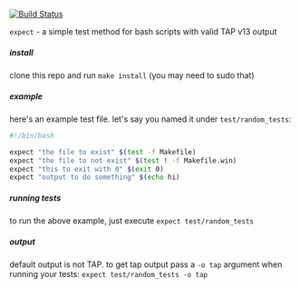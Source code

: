 [![Build Status](https://travis-ci.org/minond/expect.svg)](https://travis-ci.org/minond/expect)

`expect` - a simple test method for bash scripts with valid TAP v13 output

##### install

clone this repo and run `make install` (you may need to sudo that)

##### example

here's an example test file. let's say you named it under `test/random_tests`:

```bash
#!/bin/bash

expect "the file to exist" $(test -f Makefile)
expect "the file to not exist" $(test ! -f Makefile.win)
expect "this to exit with 0" $(exit 0)
expect "output to do something" $(echo hi)
```

##### running tests

to run the above example, just execute `expect test/random_tests`

##### output

default output is not TAP. to get tap output pass a `-o tap` argument when
running your tests: `expect test/random_tests -o tap`
